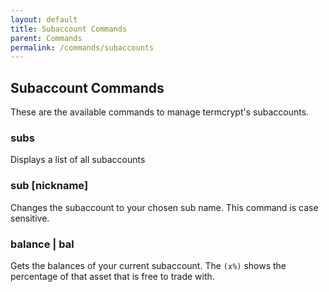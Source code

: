 ```yaml
---
layout: default
title: Subaccount Commands
parent: Commands
permalink: /commands/subaccounts
---
```


## Subaccount Commands
These are the available commands to manage termcrypt's subaccounts.

### subs
Displays a list of all subaccounts

### sub [nickname]
Changes the subaccount to your chosen sub name. This command is case sensitive.

### balance | bal
Gets the balances of your current subaccount. The `(x%)` shows the percentage of that asset that is free to trade with.